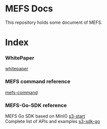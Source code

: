 # MEFS Docs

  This repository holds some document of MEFS.

# Index

### WhitePaper
  [whitepaper](/docs/whitepaper.docx)

### MEFS command reference
  [mefs-command](/docs/cmd/mefs-command.md)
  
### MEFS-Go-SDK reference
  MEFS Go SDK based on MinIO [s3-start](/docs/api/s3-start.md)  
  Complete list of APIs and examples [s3-sdk-go](/docs/api/s3-sdk-go.md)